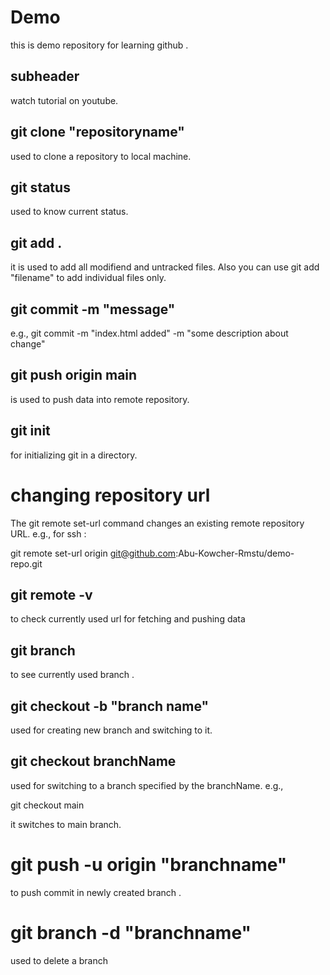 # Demo
this is demo repository for learning github .

## subheader 
watch tutorial on youtube.
## git clone "repositoryname"
used to clone a repository to local machine.  
## git status
used to know current status. 

## git add .
it is used to add all modifiend and untracked files.  Also you can use git add "filename" to add individual files only. 
## git commit -m "message"
e.g., git commit -m "index.html added" -m "some description about change" 
## git push origin main 
is used to push data into remote repository. 
## git init 
for initializing git in a directory. 
# changing repository url
The git remote set-url command changes an existing remote repository URL.
e.g., for ssh : 

 git remote set-url origin git@github.com:Abu-Kowcher-Rmstu/demo-repo.git

 ## git remote -v
 to check currently used url for fetching and pushing data 
## git branch
to see currently used branch . 
## git checkout -b "branch name"
used for creating new branch and switching to it. 
## git checkout branchName 
used for switching to a branch specified by the branchName.
e.g., 

git checkout main 

it switches to main branch. 
# git push -u origin "branchname" 
to push commit in newly created branch . 
# git branch -d "branchname" 
used to delete a branch 